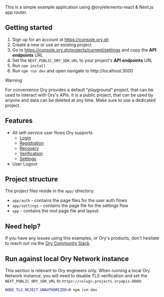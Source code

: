 This is a simple example application using @ory/elements-react & Next.js app
router.

## Getting started

1. Sign up for an account at https://console.ory.sh
2. Create a new or use an existing project
3. Go to https://console.ory.sh/projects/current/settings and copy the **API
   endpoints** URL
4. Set the `NEXT_PUBLIC_ORY_SDK_URL` to your project's **API endpoints** URL
5. Run `npm install`
6. Run `npm run dev` and open navigate to http://localhost:3000

<!-- prettier-ignore-start -->
> [!WARNING]
> For convenience Ory provides a default "playground" project, that
> can be used to interact with Ory's APIs. It is a public project, that can be
> used by anyone and data can be deleted at any time. Make sure to use a
> dedicated project.
<!-- prettier-ignore-end -->

## Features

- All self-service user flows Ory supports
  - [Login](http://localhost:3000/auth/login)
  - [Registration](http://localhost:3000/auth/registration)
  - [Recovery](http://localhost:3000/auth/recovery)
  - [Verification](http://localhost:3000/auth/verification)
  - [Settings](http://localhost:3000/settings)
- User Logout

## Project structure

The project files reside in the `app/` directory:

- `app/auth` - contains the page files for the user auth flows
- `app/settings` - contains the page file for the settings flow
- `app` - contains the root page file and layout.

## Need help?

If you have any issues using this examples, or Ory's products, don't hesitate to
reach out via the [Ory Community Slack](https://slack.ory.sh).

## Run against local Ory Network instance

This section is relevant to Ory engineers only. When running a local Ory Network
instance, you will need to disable TLS verification and set the
`NEXT_PUBLIC_ORY_SDK_URL` to `https://<slug>.projects.oryapis:8080`:

```sh
NODE_TLS_REJECT_UNAUTHORIZED=0 npm run dev
```
